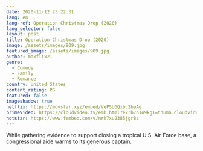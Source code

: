 ```yaml
---
date: 2020-11-12 23:22:31
lang: en
lang-ref: Operation Christmas Drop (2020)
lang_selector: false
layout: post
title: Operation Christmas Drop (2020)
image: /assets/images/909.jpg
featured_image: /assets/images/909.jpg
author: maxflix21
genre:
  - Comedy
  - Family
  - Romance
country: United States
content_rating: PG
featured: false
imageshadow: true
netflix: https://movstar.xyz/embed/VeP5UGQxbc2bpAg
primeVideo: https://cloudvideo.tv/emb.html?e7rb7h1o9kg1=thumb.cloudvideo.tv/104/06/00473/e7rb7h1o9kg1_xt
hotstar: https://www.fembed.com/v/nrk7xu2385jgr8z
---
```

While gathering evidence to support closing a tropical U.S. Air Force base, a congressional aide warms to its generous captain.